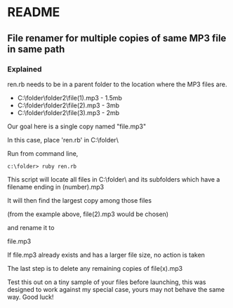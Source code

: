 # README

## File renamer for multiple copies of same MP3 file in same path

### Explained

ren.rb needs to be in a parent folder to the location where the MP3 files are.

-	C:\folder\folder2\file(1).mp3 - 1.5mb
-	C:\folder\folder2\file(2).mp3 - 3mb
-	C:\folder\folder2\file(3).mp3 - 2mb

Our goal here is a single copy named "file.mp3"

In this case, place 'ren.rb' in C:\folder\

Run from command line, 

```
c:\folder> ruby ren.rb
```

This script will locate all files in C:\folder\ and its subfolders which have a filename ending in (number).mp3

It will then find the largest copy among those files

(from the example above, file(2).mp3 would be chosen)

and rename it to

file.mp3

If file.mp3 already exists and has a larger file size, no action is taken

The last step is to delete any remaining copies of file(x).mp3

Test this out on a tiny sample of your files before launching, this was designed to work against my special case, yours may not behave the same way. Good luck!